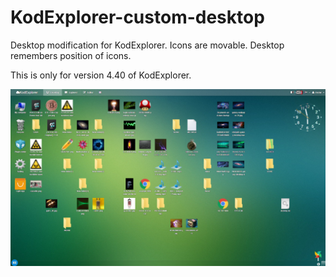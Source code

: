 # KodExplorer-custom-desktop
Desktop modification for KodExplorer. Icons are movable. Desktop remembers position of icons.

This is only for version 4.40 of KodExplorer. 

![screenshot](https://github.com/nathalis/KodExplorer-custom-desktop/blob/master/KE_DESKTOP_ENHANCED.png?raw=true)
